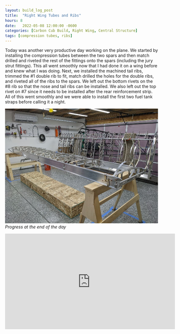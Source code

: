 ```yaml
---
layout: build_log_post
title:  "Right Wing Tubes and Ribs"
hours: 8
date:   2022-05-08 12:00:00 -0600
categories: [Carbon Cub Build, Right Wing, Central Structure]
tags: [compression tubes, ribs]
---
```


Today was another very productive day working on the plane. We started by installing the compression tubes between the two spars and then match drilled and riveted the rest of the fittings onto the spars (including the jury strut fittings). This all went smoothly now that I had done it on a wing before and knew what I was doing. Next, we installed the machined tail ribs, trimmed the #1 double rib to fit, match drilled the holes for the double ribs, and riveted all of the ribs to the spars. We left out the bottom rivets on the #8 rib so that the nose and tail ribs can be installed. We also left out the top rivet on #7 since it needs to be installed after the rear reinforcement strip. All of this went smoothly and we were able to install the first two fuel tank straps before calling it a night.

![Desktop View](/assets/img/posts/2022/2022-05-09-tubes-and-ribs/daily_progress.jpg)
_Progress at the end of the day_

<iframe width="560" height="315" src="https://www.youtube.com/embed/Fz6XaJ9YVkI" title="YouTube video player" frameborder="0" allow="accelerometer; autoplay; clipboard-write; encrypted-media; gyroscope; picture-in-picture" allowfullscreen></iframe>